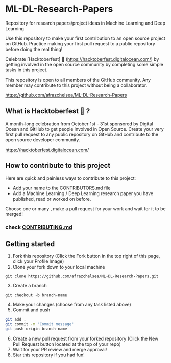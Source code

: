 # ML-DL-Research-Papers
Repository for research papers/project ideas in Machine Learning and Deep Learning

Use this repository to make your first contribution to an open source project on GitHub. Practice making your first pull request to a public repository before doing the real thing!

Celebrate [Hacktoberfest] 🎃 (https://hacktoberfest.digitalocean.com/) by getting involved in the open source community by completing some simple tasks in this project.

This repository is open to all members of the GitHub community. Any member may contribute to this project without being a collaborator.

https://github.com/afrazchelsea/ML-DL-Research-Papers


## What is Hacktoberfest 🎃 ?

A month-long celebration from October 1st - 31st sponsored by Digital Ocean and GitHub to get people involved in Open Source. Create your very first pull request to any public repository on GitHub and contribute to the open source developer community.

https://hacktoberfest.digitalocean.com/

## How to contribute to this project

Here are quick and painless ways to contribute to this project:

- Add your name to the CONTRIBUTORS.md file
- Add a Machine Learning / Deep Learning research paper you have published, read or worked on before.

Choose one or many , make a pull request for your work and wait for it to be merged!

### check [CONTRIBUTING.md](/CONTRIBUTING.md)

## Getting started

1) Fork this repository (Click the Fork button in the top right of this page, click your Profile Image)
2) Clone your fork down to your local machine

`git clone https://github.com/afrazchelsea/ML-DL-Research-Papers.git`

3) Create a branch

`git checkout -b branch-name`

4) Make your changes (choose from any task listed above)
5) Commit and push

```bash
git add .
git commit -m 'Commit message'
git push origin branch-name
```

6) Create a new pull request from your forked repository (Click the New Pull Request button located at the top of your repo)
7) Wait for your PR review and merge approval!
8) Star this repository if you had fun!
